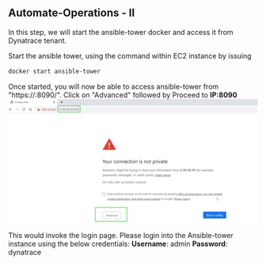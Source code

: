 ## Automate-Operations - II
In this step, we will start the ansible-tower docker and access it from Dynatrace tenant.

Start the ansible tower, using the command within EC2 instance by issuing
```bash
docker start ansible-tower
```

Once started, you will now be able to access ansible-tower from "https://<my-IP>:8090/".  Click on "Advanced" followed by Proceed to **IP:8090**
![Ansible-Docker](../../assets/images/Ansible-tower-browser-advanced-option.png)

This would invoke the login page. Please login into the Ansible-tower instance using the below credentials:
**Username**: admin
**Password**: dynatrace

